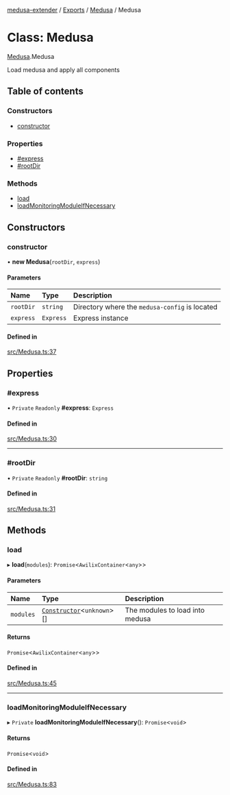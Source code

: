 [medusa-extender](../README.md) / [Exports](../modules.md) / [Medusa](../modules/Medusa.md) / Medusa

# Class: Medusa

[Medusa](../modules/Medusa.md).Medusa

Load medusa and apply all components

## Table of contents

### Constructors

- [constructor](Medusa.Medusa-1.md#constructor)

### Properties

- [#express](Medusa.Medusa-1.md##express)
- [#rootDir](Medusa.Medusa-1.md##rootdir)

### Methods

- [load](Medusa.Medusa-1.md#load)
- [loadMonitoringModuleIfNecessary](Medusa.Medusa-1.md#loadmonitoringmoduleifnecessary)

## Constructors

### constructor

• **new Medusa**(`rootDir`, `express`)

#### Parameters

| Name | Type | Description |
| :------ | :------ | :------ |
| `rootDir` | `string` | Directory where the `medusa-config` is located |
| `express` | `Express` | Express instance |

#### Defined in

[src/Medusa.ts:37](https://github.com/adrien2p/medusa-extender/blob/f57fceb/src/Medusa.ts#L37)

## Properties

### #express

• `Private` `Readonly` **#express**: `Express`

#### Defined in

[src/Medusa.ts:30](https://github.com/adrien2p/medusa-extender/blob/f57fceb/src/Medusa.ts#L30)

___

### #rootDir

• `Private` `Readonly` **#rootDir**: `string`

#### Defined in

[src/Medusa.ts:31](https://github.com/adrien2p/medusa-extender/blob/f57fceb/src/Medusa.ts#L31)

## Methods

### load

▸ **load**(`modules`): `Promise`<`AwilixContainer`<`any`\>\>

#### Parameters

| Name | Type | Description |
| :------ | :------ | :------ |
| `modules` | [`Constructor`](../modules/core_types.md#constructor)<`unknown`\>[] | The modules to load into medusa |

#### Returns

`Promise`<`AwilixContainer`<`any`\>\>

#### Defined in

[src/Medusa.ts:45](https://github.com/adrien2p/medusa-extender/blob/f57fceb/src/Medusa.ts#L45)

___

### loadMonitoringModuleIfNecessary

▸ `Private` **loadMonitoringModuleIfNecessary**(): `Promise`<`void`\>

#### Returns

`Promise`<`void`\>

#### Defined in

[src/Medusa.ts:83](https://github.com/adrien2p/medusa-extender/blob/f57fceb/src/Medusa.ts#L83)
